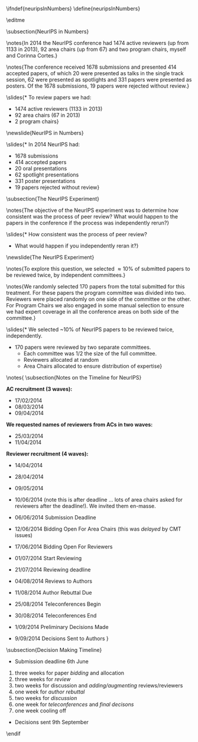 \ifndef{neuripsInNumbers}
\define{neuripsInNumbers}

\editme

\subsection{NeurIPS in Numbers}

\notes{In 2014 the NeurIPS conference had 1474 active reviewers (up from 1133 in 2013), 92 area chairs (up from 67) and two program chairs, myself and Corinna Cortes.}

\notes{The conference received 1678 submissions and presented 414 accepted papers, of which 20 were presented as talks in the single track session, 62 were presented as spotlights and 331 papers were presented as posters. Of the 1678 submissions, 19 papers were rejected without review.}

\slides{* To review papers we had:
  * 1474 active reviewers (1133 in 2013)
  * 92 area chairs (67 in 2013) 
  * 2 program chairs}


\newslide{NeurIPS in Numbers}

\slides{* In 2014 NeurIPS had:
  * 1678 submissions
  * 414 accepted papers
  * 20 oral presentations
  * 62 spotlight presentations
  * 331 poster presentations
  * 19 papers rejected without review}


\subsection{The NeurIPS Experiment}

\notes{The objective of the NeurIPS experiment was to determine how consistent was the process of peer review? What would happen to the papers in the conference if the process was independently rerun?}

\slides{* How consistent was the process of peer review? 
* What would happen if you independently reran it?}

\newslide{The NeurIPS Experiment}

\notes{To explore this question, we selected $\approx 10\%$ of submitted papers to be reviewed twice, by independent committees.}

\notes{We randomly selected 170 papers from the total submitted for this treatment. For these papers the program committee was divided into two. Reviewers were placed randomly on one side of the committee or the other. For Program Chairs we also engaged in some manual selection to ensure we had expert coverage in all the conference areas on both side of the committee.}

\slides{* We selected ~10% of NeurIPS papers to be reviewed twice, independently.
* 170 papers were reviewed by two separate committees.
  * Each committee was 1/2 the size of the full committee.
  * Reviewers allocated at random
  * Area Chairs allocated to ensure distribution of expertise}

\notes{
\subsection{Notes on the Timeline for NeurIPS}

**AC recruitment (3 waves):**
* 17/02/2014
* 08/03/2014
* 09/04/2014

**We requested names of reviewers from ACs in two waves:**
* 25/03/2014
* 11/04/2014

**Reviewer recruitment (4 waves):**
* 14/04/2014
* 28/04/2014
* 09/05/2014
* 10/06/2014 (note this is after deadline ... lots of area chairs asked for reviewers after the deadline!). We invited them en-masse.

* 06/06/2014 Submission Deadline
* 12/06/2014 Bidding Open For Area Chairs (this was *delayed* by CMT issues)
* 17/06/2014 Bidding Open For Reviewers
* 01/07/2014 Start Reviewing
* 21/07/2014 Reviewing deadline
* 04/08/2014 Reviews to Authors
* 11/08/2014 Author Rebuttal Due
* 25/08/2014 Teleconferences Begin
* 30/08/2014 Teleconferences End
* 1/09/2014 Preliminary Decisions Made
* 9/09/2014 Decisions Sent to Authors
}

\subsection{Decision Making Timeline}

* Submission deadline 6th June

1. three weeks for paper *bidding* and allocation
2. three weeks for *review*
3. two weeks for discussion and *adding/augmenting* reviews/reviewers
4. one week for *author rebuttal*
5. two weeks for *discussion* 
6. one week for *teleconferences* and *final decisons*
7. one week cooling off 

* Decisions sent 9th September

\endif
